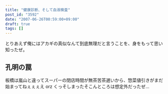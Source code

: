 ```yaml
---
title: "健康診断、そして血液検査"
post_id: "3592"
date: "2007-06-26T00:59:00+09:00"
draft: true
tags: []
---
```



とりあえず俺にはアカギの真似なんて到底無理だと言うことを、身をもって思い知ったぜ。
## 孔明の罠
板橋は嵐山と違ってスーパーの閉店時間が無茶苦茶遅いから、惣菜値引きがまだ始まってねぇぇぇえ orz くっそしまったそこんところは想定外だったぜ…
